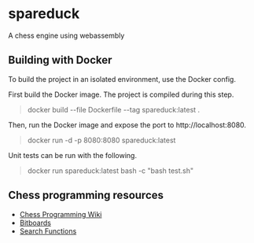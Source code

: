 # spareduck

A chess engine using webassembly

## Building with Docker

To build the project in an isolated environment, use the Docker config.

First build the Docker image. The project is compiled during this step.

> docker build --file Dockerfile --tag spareduck:latest .

Then, run the Docker image and expose the port to http://localhost:8080.

> docker run -d -p 8080:8080 spareduck:latest

Unit tests can be run with the following.

> docker run spareduck:latest bash -c "bash test.sh"

## Chess programming resources

- [Chess Programming Wiki](https://www.chessprogramming.org/Getting_Started)
- [Bitboards](https://en.wikipedia.org/wiki/Bitboard)
- [Search Functions](https://en.wikipedia.org/wiki/Alpha%E2%80%93beta_pruning)
